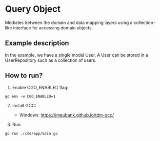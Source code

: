 # Query Object

Mediates between the domain and data mapping layers using a collection-like interface for accessing domain objects.

## Example description

In the example, we have a single model User. A User can be stored in a UserRepository such as a collection of users.

## How to run?

1. Enable CGO_ENABLED flag:

```
go env -w CGO_ENABLED=1
```

2. Install GCC:

   - Windows: https://jmeubank.github.io/tdm-gcc/

3. Run:

```
go run ./cmd/app/main.go
```

